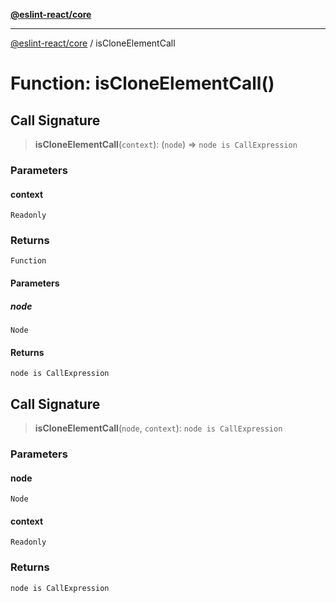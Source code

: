 [**@eslint-react/core**](../README.md)

***

[@eslint-react/core](../README.md) / isCloneElementCall

# Function: isCloneElementCall()

## Call Signature

> **isCloneElementCall**(`context`): (`node`) => `node is CallExpression`

### Parameters

#### context

`Readonly`

### Returns

`Function`

#### Parameters

##### node

`Node`

#### Returns

`node is CallExpression`

## Call Signature

> **isCloneElementCall**(`node`, `context`): `node is CallExpression`

### Parameters

#### node

`Node`

#### context

`Readonly`

### Returns

`node is CallExpression`
